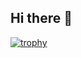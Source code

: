 ## Hi there 👋

<!--
**Benakaprasad/Benakaprasad** is a ✨ _special_ ✨ repository because its `README.md` (this file) appears on your GitHub profile.

Here are some ideas to get you started:

- 🔭 I’m currently working on 
- 🌱 I’m currently learning python c/cpp dsa css
- 👯 I’m looking to collaborate on css
- 🤔 I’m looking for help with css
- 💬 Ask me about python c/cpp
- 📫 How to reach me: @benakaprasadm@gmail.com 
- 😄 Pronouns: 
- ⚡ Fun fact: there are 700 coding languages out there!
-->
[![trophy](https://github-profile-trophy.vercel.app/?username=ryo-ma)](https://github.com/ryo-ma/github-profile-trophy)

